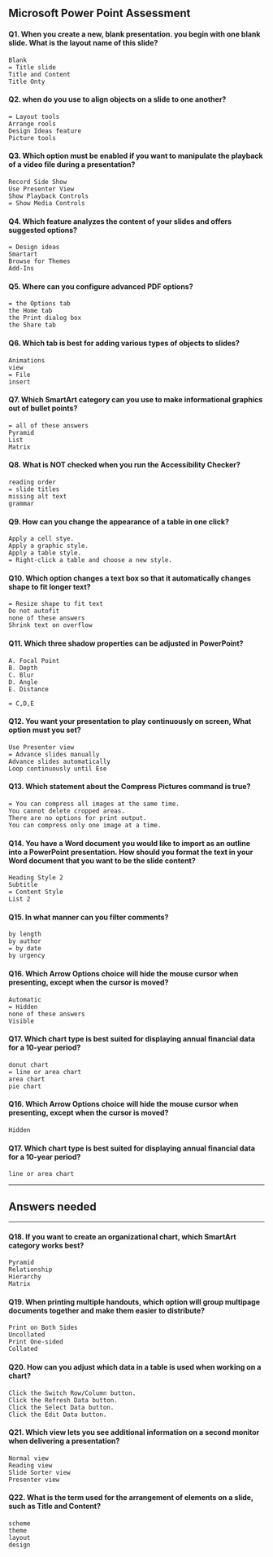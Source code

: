 ## Microsoft Power Point Assessment

#### Q1. When you create a new, blank presentation. you begin with one blank slide. What is the layout name of this slide?

    Blank
    = Title slide
    Title and Content
    Title Onty

#### Q2. when do you use to align objects on a slide to one another?

    = Layout tools
    Arrange rools
    Design Ideas feature
    Picture tools

#### Q3. Which option must be enabled if you want to manipulate the playback of a video file during a presentation?

    Record Side Show
    Use Presenter View
    Show Playback Controls
    = Show Media Controls

#### Q4. Which feature analyzes the content of your slides and offers suggested options?

    = Design ideas
    Smartart
    Browse for Themes
    Add-Ins

#### Q5. Where can you configure advanced PDF options?

    = the Options tab
    the Home tab
    the Print dialog box
    the Share tab

#### Q6. Which tab is best for adding various types of objects to slides?

    Animations
    view
    = File
    insert

#### Q7. Which SmartArt category can you use to make informational graphics out of bullet points?

    = all of these answers
    Pyramid
    List
    Matrix

#### Q8. What is NOT checked when you run the Accessibility Checker?

    reading order
    = slide titles
    missing alt text
    grammar

#### Q9. How can you change the appearance of a table in one click?

    Apply a cell stye.
    Apply a graphic style.
    Apply a table style.
    = Right-click a table and choose a new style.

#### Q10. Which option changes a text box so that it automatically changes shape to fit longer text?

    = Resize shape to fit text
    Do not autofit
    none of these answers
    Shrink text on overflow

#### Q11. Which three shadow properties can be adjusted in PowerPoint?

    A. Focal Point
    B. Depth
    C. Blur
    D. Angle
    E. Distance
    
    = C,D,E

#### Q12. You want your presentation to play continuously on screen, What option must you set?

    Use Presenter view
    = Advance slides manually
    Advance slides automatically
    Loop continuously until Ese

#### Q13. Which statement about the Compress Pictures command is true?

    = You can compress all images at the same time.
    You cannot delete cropped areas.
    There are no options for print output.
    You can compress only one image at a time.

#### Q14.  You have a Word document you would like to import as an outline into a PowerPoint presentation. How should you format the text in your Word document that you want to be the slide content?

    Heading Style 2
    Subtitle
    = Content Style
    List 2

#### Q15. In what manner can you filter comments?

    by length
    by author
    = by date
    by urgency
    
#### Q16. Which Arrow Options choice will hide the mouse cursor when presenting, except when the cursor is moved?

    Automatic
    = Hidden
    none of these answers
    Visible
    
#### Q17. Which chart type is best suited for displaying annual financial data for a 10-year period? 

    donut chart
    = line or area chart
    area chart
    pie chart


#### Q16. Which Arrow Options choice will hide the mouse cursor when presenting, except when the cursor is moved?

    Hidden 

#### Q17. Which chart type is best suited for displaying annual financial data for a 10-year period? 

    line or area chart


-----------------------------
Answers needed
-----------------------------


-----------------------------
#### Q18. If you want to create an organizational chart, which SmartArt category works best?

    Pyramid
    Relationship
    Hierarchy
    Matrix

#### Q19. When printing multiple handouts, which option will group multipage documents together and make them easier to distribute?

    Print on Both Sides
    Uncollated
    Print One-sided
    Collated


#### Q20. How can you adjust which data in a table is used when working on a chart?

    Click the Switch Row/Column button.
    Click the Refresh Data button.
    Click the Select Data button.
    Click the Edit Data button.

#### Q21. Which view lets you see additional information on a second monitor when delivering a presentation?

    Normal view
    Reading view
    Slide Sorter view
    Presenter view

#### Q22. What is the term used for the arrangement of elements on a slide, such as Title and Content?

    scheme
    theme
    layout
    design
